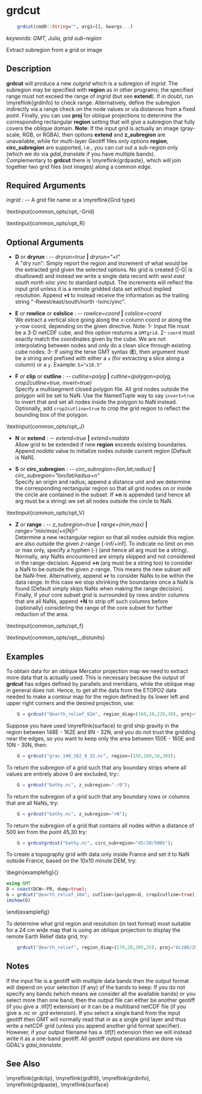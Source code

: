 # grdcut

```julia
    grdcut(cmd0::String="", arg1=[], kwargs...)
```

*keywords: GMT, Julia, grid sub-region*

Extract subregion from a grid or image

Description
-----------

**grdcut** will produce a new *outgrid* which is a subregion of *ingrid*. The subregion may be specified
with **region** as in other programs; the specified range must not exceed the range of *ingrid*
(but see **extend**). If in doubt, run \myreflink{grdinfo} to check range. Alternatively, define the subregion
indirectly via a range check on the node values or via distances from a fixed point. Finally, you can use
**proj** for oblique projections to determine the corresponding rectangular **region** setting that will
give a subregion that fully covers the oblique domain.  **Note**: If the input grid is actually an image
(gray-scale, RGB, or RGBA), then options **extend** and **z_subregion** are unavailable, while for multi-layer
Geotiff files only options **region**, **circ_subregion** are supported, i.e., you can cut out a sub-region
only (which we do via *gdal_translate* if you have multiple bands).  Complementary to **grdcut** there is
\myreflink{grdpaste}, which will join together two grid files (not images) along a common edge.

Required Arguments
------------------

*ingrid* : -- A grid file name or a \myreflink{Grid type}

\textinput{common_opts/opt_-Grid}

\textinput{common_opts/opt_R}

Optional Arguments
------------------

- **D** or **dryrun** : -- *dryrun=true* **|** *dryrun="+t"*\
    A "dry run": Simply report the region and increment of what would be the
    extracted grid given the selected options. No grid is created (|-G| is disallowed)
    and instead we write a single data record with *west east south north xinc yinc*
    to standard output. The increments will reflect the input grid unless it is a
    remote gridded data set without implied resolution. Append **+t** to instead receive
    the information as the trailing string "-Rwest/east/south/north -Ixinc/yinc".

- **E** or **rowlice** or **colslice** : -- *rowlice=coord* **|** *colslice=coord*\
    We extract a vertical slice going along the x-column coord or along the y-row coord, depending on the
    given directive. Note:
        1- Input file must be a 3-D netCDF cube, and this option resturns a `GMTgrid`.
        2- `coord` must exactly match the coordinates given by the cube. We are not interpolating between
           nodes and only do a clean slice through existing cube nodes.
        3- If using the terse GMT syntax (**E**), then argument must be a string and prefixed with either
           a `x` (for extracting a slice along a column) or a `y`. Example: `E="x10.5"`

- **F** or **clip** or **cutline** : -- *cutline=polyg* **|** *cutline=(polygon=polyg, crop2cutline=true, invert=true)*\
    Specify a multisegment closed polygon file. All grid nodes outside the polygon will be set to NaN.
    Use the NamedTuple way to say `invert=true` to invert that and set all nodes inside the polygon to NaN
    instead. Optionally, add `crop2cutline=true` to crop the grid region to reflect the bounding box of the polygon.

\textinput{common_opts/opt_J}

- **N** or **extend** : -- *extend=true* **|** *extend=nodata*\
    Allow grid to be extended if new **region** exceeds existing boundaries.
    Append *nodata* value to initialize nodes outside current region [Default is NaN].

- **S** or **circ_subregion** : -- *circ_subregion=(lon,lat,radius)* **|** *circ_subregion="lon/lat/radius+n"*\
    Specify an origin and radius; append a distance unit and we determine the corresponding rectangular
    region so that all grid nodes on or inside the circle are contained in the subset. If **+n** is appended
    (and hence all arg must be a string) we set all nodes outside the circle to NaN.

\textinput{common_opts/opt_V}

- **Z** or **range** : -- *z_subregion=true* **|** *range=(min,max)* **|** *range="min/max|+n|N|r"*\
    Determine a new rectangular region so that all nodes *outside* this region are also outside the given
    *z*-range [-inf/+inf]. To indicate no limit on min or max only, specify a hyphen (-) (and hence all
    arg must be a string). Normally, any NaNs encountered are simply skipped and not considered in the
    range-decision. Append **+n** (arg must be a string too) to consider a NaN to be outside the given
    *z*-range. This means the new subset will be NaN-free. Alternatively, append **+r** to consider NaNs
    to be within the data range. In this case we stop shrinking the boundaries once a NaN is found
    [Default simply skips NaNs when making the range decision]. Finally, if your core subset grid is
    surrounded by rows and/or columns that are all NaNs, append **+N** to strip off such columns before
    (optionally) considering the range of the core subset for further reduction of the area.

\textinput{common_opts/opt_f}

\textinput{common_opts/opt__distunits}

Examples
--------

To obtain data for an oblique Mercator projection map we need to extract more data that is actually used.
This is necessary because the output of **grdcut** has edges defined by parallels and meridians, while
the oblique map in general does not. Hence, to get all the data from the ETOPO2 data needed to make a
contour map for the region defined by its lower left and upper right corners and the desired projection, use:

```julia
    G = grdcut("@earth_relief_02m", region_diag=(160,20,220,30), proj="oc190/25.5/292/69/1");
```

Suppose you have used \myreflink{surface} to grid ship gravity in the region
between 148E - 162E and 8N - 32N, and you do not trust the gridding near
the edges, so you want to keep only the area between 150E - 160E and 10N - 30N, then:

```julia
    G = grdcut("grav_148_162_8_32.nc", region=(150,160,10,30));
```

To return the subregion of a grid such that any boundary strips where
all values are entirely above 0 are excluded, try::

```julia
    G = grdcut("bathy.nc", z_subregion="-/0");
```

To return the subregion of a grid such that any boundary rows or columns that are all NaNs, try:

```julia
    G = grdcut("bathy.nc", z_subregion="+N");
```

To return the subregion of a grid that contains all nodes within a
distance of 500 km from the point 45,30 try:

```julia
    G = grdcutgrdcut("bathy.nc", circ_subregion="45/30/500k");
```

To create a topography grid with data only inside France and set it
to NaN outside France, based on the 10x10 minute DEM, try:

\begin{examplefig}{}
```julia
using GMT
D = coast(DCW=:FR, dump=true);
G = grdcut("@earth_relief_10m", cutline=(polygon=D, crop2cutline=true));
imshow(G)
```
\end{examplefig}

To determine what grid region and resolution (in text format) most suitable for a 24 cm wide map
that is using an oblique projection to display the remote Earth Relief data grid, try:

```julia
    grdcut("@earth_relief", region_diag=(270,20,305,25), proj="Oc280/25.5/22/69/24c", dryrun="+t")
```

Notes
-----

If the input file is a geotiff with multiple data bands then the output format will
depend on your selection (if any) of the bands to keep: If you do not specify
any bands (which means we consider all the available bands) or you select more
than one band, then the output file can either be another geotiff (if you give
a .tif[f] extension) or it can be a multiband netCDF file (if you give a .nc or .grd
extension). If you select a single band from the input geotiff then GMT will
normally read that in as a single grid layer and thus write a netCDF grid (unless
you append another grid format specifier). However, if your output filename has
a .tif[f] extension then we will instead write it as a one-band geotiff.
All geotiff output operations are done via GDAL's *gdal_translate*.

See Also
--------

\myreflink{grdclip},
\myreflink{grdfill},
\myreflink{grdinfo},
\myreflink{grdpaste},
\myreflink{surface}

